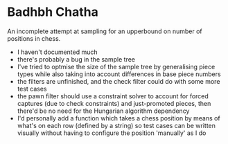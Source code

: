 # Badhbh Chatha
An incomplete attempt at sampling for an upperbound on number of positions in chess.

* I haven't documented much
* there's probably a bug in the sample tree
* I've tried to optmise the size of the sample tree by generalising piece types while also taking into account differences in base piece numbers
* the filters are unfinished, and the check filter could do with some more test cases
* the pawn filter should use a constraint solver to account for forced captures (due to check constraints) and just-promoted pieces, then there'd be no need for the Hungarian algorithm dependency
* I'd personally add a function which takes a chess position by means of what's on each row (defined by a string) so test cases can be written visually without having to configure the position 'manually' as I do

